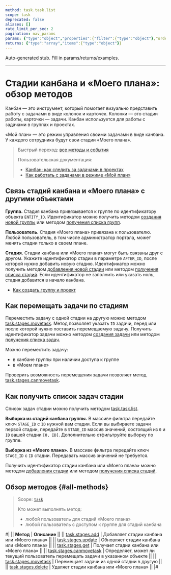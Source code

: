 ```yaml
---
method: task.task.list
scope: task
deprecated: false
aliases: []
rate_limit_per_sec: 2
pagination: nav_params
params: {"type":"object","properties":{"filter":{"type":"object"},"order":{"type":"object"},"select":{"type":"array","items":{"type":"string"}},"start":{"type":["integer","string"]}}}
returns: {"type":"array","items":{"type":"object"}}
---
```


Auto-generated stub. Fill in params/returns/examples.

---

# Стадии канбана и «Моего плана»: обзор методов

Канбан — это инструмент, который помогает визуально представить работу с задачами в виде колонок и карточек. Колонки — это стадии работы, карточки — задачи. Канбан используется для работы с задачами в группах и проектах. 

«Мой план» — это режим управления своими задачами в виде канбана. У каждого сотрудника будут свои стадии «Моего плана».

> Быстрый переход: [все методы и события](#all-methods) 
> 
> Пользовательская документация: 
>   - [Канбан: как следить за задачами в проектах](https://helpdesk.bitrix24.ru/open/18075818/)
>   - [Как работать с задачами в режиме «Мой план»](https://helpdesk.bitrix24.ru/open/17729742/)

## Связь стадий канбана и «Моего плана» с другими объектами

**Группа.** Стадия канбана привязывается к группе по идентификатору объекта `ENTITY_ID`. Идентификатор можно получить методом [создания новой группы](../../sonet-group/sonet-group-create.md) или методом [получения списка групп](../../sonet-group/socialnetwork-api-workgroup-list.md).

**Пользователь.** Стадия «Моего плана» привязана к пользователю. Любой пользователь, в том числе администратор портала, может менять стадии только в своем плане.

**Стадия.** Стадии канбана или «Моего плана» могут быть связаны друг с другом. Укажите идентификатор стадии в параметре `AFTER_ID`, после которой нужно добавить новую стадию. Идентификатор можно получить методом [добавления новой стадии](task-stages-add.md) или методом [получения списка стадий](./task-stages-get.md). Если идентификатор не заполнить или указать ноль, стадия добавится в начало канбана.



- [Как создать группу и проект](https://helpdesk.bitrix24.ru/open/22699004/)



## Как перемещать задачи по стадиям

Переместить задачу с одной стадии на другую можно методом [task.stages.movetask](./task-stages-move-task.md). Метод позволяет указать `ID` задачи, перед или после которой нужно поставить перемещаемую задачу. Получить идентификатор задачи можно методом [создания задачи](../tasks-task-add.md) или методом [получения списка задач](../tasks-task-list.md).

Можно переместить задачу:
- в канбане группы при наличии доступа к группе
- в «Моем плане»

Проверить возможность перемещения задачи позволяет метод [task.stages.canmovetask](./task-stages-can-move-task.md).

## Как получить список задач стадии

Список задач стадии можно получить методом [task.task.list](../tasks-task-list.md).

**Выборка из стадий канбана группы.** В массиве фильтра передайте ключ `STAGE_ID` с `ID` нужной вам стадии. Если вы выбираете задачи первой стадии, передайте в `STAGE_ID` массив значений, состоящий из `0` и `ID` вашей стадии `[0, ID]`. Дополнительно  отфильтруйте выборку по группе.

**Выборка из «Моего плана».** В массиве фильтра передайте ключ `STAGE_ID` с `ID` стадии. Передавать массив значений не требуется.

Получить идентификатор стадии канбана или «Моего плана» можно методом [добавления стадии](./task-stages-add.md) или методом [получения списка стадий](./task-stages-get.md). 

## Обзор методов {#all-methods}

> Scope: [`task`](../../scopes/permissions.md)
>
> Кто может выполнять метод:
> - любой пользователь для стадий «Моего плана»
> - любой пользователь с доступом к группе для стадий канбана

#|
|| **Метод** | **Описание** ||
|| [task.stages.add](./task-stages-add.md) | Добавляет стадии канбана или «Моего плана» ||
|| [task.stages.update](./task-stages-update.md) | Обновляет стадии канбана или «Моего плана» ||
|| [task.stages.get](./task-stages-get.md) | Получает стадии канбана или «Моего плана» ||
|| [task.stages.canmovetask](./task-stages-can-move-task.md) | Определяет, может ли текущий пользователь перемещать задачи в указанном объекте ||
|| [task.stages.movetask](./task-stages-move-task.md) | Перемещает задачи из одной стадии в другую ||
|| [task.stages.delete](./task-stages-delete.md) | Удаляет стадии канбана или «Моего плана» ||
|#

